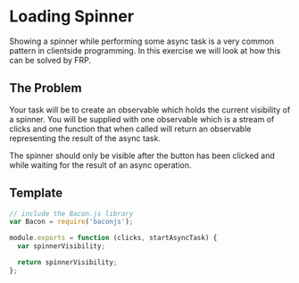 # Loading Spinner

Showing a spinner while performing some async task is a very common pattern in
clientside programming. In this exercise we will look at how this can be
solved by FRP.

## The Problem

Your task will be to create an observable which holds the current visibility
of a spinner. You will be supplied with one observable which is a stream of
clicks and one function that when called will return an observable
representing the result of the async task.

The spinner should only be visible after the button has been clicked and while
waiting for the result of an async operation.

## Template

```js
// include the Bacon.js library
var Bacon = require('baconjs');

module.exports = function (clicks, startAsyncTask) {
  var spinnerVisibility;

  return spinnerVisibility;
};
```
